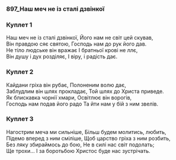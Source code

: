 ### 897_Наш меч не із сталі дзвінкої
### Куплет 1
Наш меч не із сталі дзвінкої, Його нам не світ цей скував, <br/>Він правдою сяє святою, Господь нам до рук його дав. <br/>Не тіло людське він вражає І братньої крові не ллє, <br/>Він душу і дух розділяє, І віру, і радість дає.
### Куплет 2
Кайдани гріха він рубає, Полоненим волю дає, <br/>Заблудлим він шлях прокладає, Той шлях до Христа приведе. <br/>Як блискавка чорнії хмари, Освітлює він ворогів, <br/>Господь нам подав його радо Та йти нам у бій з ним звелів.
### Куплет 3
Нагострим меча ми сильніше, Більш будем молитись, любить, <br/>Підемо вперед з ним сміліше, Щоб царство гріха з ним розбить, <br/>Без ляку збираймось до бою, Не в силі нас світ подолать;<br/>Ще трохи... І за боротьбою Христос буде нас зустрічать.
